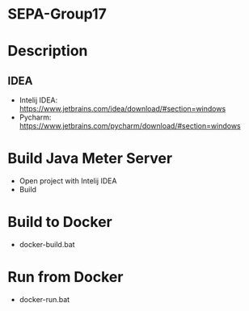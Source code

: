 # SEPA-Group17

# Description
## 
## IDEA
- Intelij IDEA: https://www.jetbrains.com/idea/download/#section=windows
- Pycharm: https://www.jetbrains.com/pycharm/download/#section=windows

# Build Java Meter Server
- Open project with Intelij IDEA
- Build

# Build to Docker
- docker-build.bat

# Run from Docker
- docker-run.bat

